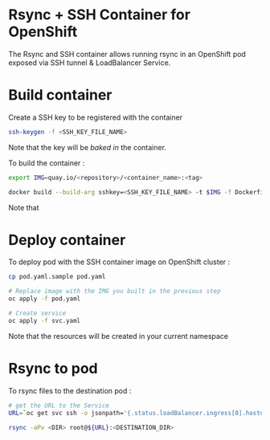 # Rsync + SSH Container for OpenShift

The Rsync and SSH container allows running rsync in an OpenShift pod exposed via SSH tunnel & LoadBalancer Service.

# Build container

Create a SSH key to be registered with the container 

```sh
ssh-keygen -f <SSH_KEY_FILE_NAME>
```

Note that the key will be _baked in_ the container.

To build the container :

```sh
export IMG=quay.io/<repository>/<container_name>:<tag>

docker build --build-arg sshkey=<SSH_KEY_FILE_NAME> -t $IMG -f Dockerfile .
```

Note that 
# Deploy container

To deploy pod with the SSH container image on OpenShift cluster :

```sh
cp pod.yaml.sample pod.yaml

# Replace image with the IMG you built in the previous step
oc apply -f pod.yaml

# Create service
oc apply -f svc.yaml
```

Note that the resources will be created in your current namespace

# Rsync to pod

To rsync files to the destination pod :

```sh
# get the URL to the Service
URL=`oc get svc ssh -o jsonpath='{.status.loadBalancer.ingress[0].hostname}'`

rsync -aPv <DIR> root@${URL}:<DESTINATION_DIR> 
```
